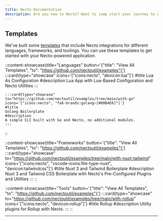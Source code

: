 ```yaml
---
title: Necto Documentation
description: Are you new to Necto? Want to jump start your journey to get developing as fast as possible? The fastest way to get started us by jumping in directly to a module for the language of your choice.
---    
```


## Templates

We've built some [templates](https://github.com/nectoutil/examples) that include Necto integrations for different languages, frameworks, and toolings. You can use these templates to get started with your Necto-powered application.

::content-showcase{title="Languages" button='{"title": "View All Templates", "to": "https://github.com/nectoutil/examples"}'}
    :::card{type="showcase" icons='["icons:necto", "devicon:lua"]'}
    #title
    Lua As Configuration
    #description
    Lua App with Lua-Based Configuration and Necto Utilities
    ::: 

    :::card{type="showcase" to="https://github.com/nectoutil/examples/tree/main/with-go" icons='["icons:necto", "fa6-brands:golang~[#00B4E0]"]'}
    #title
    Golang Boilerplate
    #description
    A simple CLI built with Go and Necto, no additional modules.
    :::
::  

::content-showcase{title="Frameworks" button='{"title": "View All Templates", "to": "https://github.com/nectoutil/examples"}'}
    :::card{type="showcase" to="https://github.com/nectoutil/examples/tree/main/with-nuxt-tailwind" icons='["icons:necto", "vscode-icons:file-type-nuxt", "devicon:tailwindcss"]'}
    #title
    Nuxt 3 and Tailwind Boilerplate
    #description
    Nuxt 3 and Tailwind CSS Boilerplate with Necto's Pre-Configured Plugins and Utilities
    :::
::

::content-showcase{title="Tools" button='{"title": "View All Templates", "to": "https://github.com/nectoutil/examples"}'}
    :::card{type="showcase" to="https://github.com/nectoutil/examples/tree/main/with-rollup" icons='["icons:necto", "devicon:rollup"]'}
    #title
    Rollup
    #description
    Utility plugins for Rollup with Necto.
    :::
::

---
